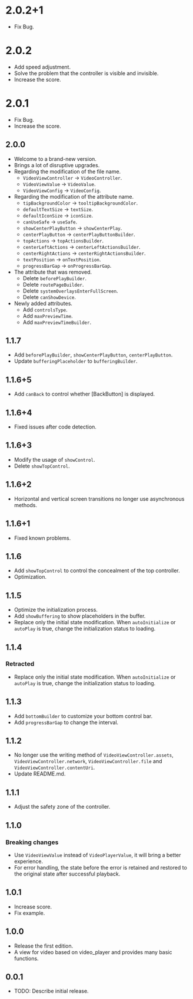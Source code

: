 # 2.0.2+1

* Fix Bug.

# 2.0.2

* Add speed adjustment.
* Solve the problem that the controller is visible and invisible.
* Increase the score.

# 2.0.1

* Fix Bug.
* Increase the score.

## 2.0.0

* Welcome to a brand-new version.
* Brings a lot of disruptive upgrades.
* Regarding the modification of the file name.
  * `VideoViewController` -> `VideoController`.
  * `VideoViewValue` -> `VideoValue`.
  * `VideoViewConfig` -> `VideoConfig`.
* Regarding the modification of the attribute name.
  * `tipBackgroundColor` -> `tooltipBackgroundColor`.
  * `defaultTextSize` -> `textSize`.
  * `defaultIconSize` -> `iconSize`.
  * `canUseSafe` -> `useSafe`.
  * `showCenterPlayButton` -> `showCenterPlay`.
  * `centerPlayButton` -> `centerPlayButtonBuilder`.
  * `topActions` -> `topActionsBuilder`.
  * `centerLeftActions` -> `centerLeftActionsBuilder`.
  * `centerRightActions` -> `centerRightActionsBuilder`.
  * `textPosition` -> `onTextPosition`.
  * `progressBarGap` -> `onProgressBarGap`.
* The attribute that was removed.
  * Delete `beforePlayBuilder`.
  * Delete `routePageBuilder`.
  * Delete `systemOverlaysEnterFullScreen`.
  * Delete `canShowDevice`.
* Newly added attributes.
  * Add `controlsType`.
  * Add `maxPreviewTime`.
  * Add `maxPreviewTimeBuilder`.

## 1.1.7

* Add `beforePlayBuilder`, `showCenterPlayButton`, `centerPlayButton`.
* Update `bufferingPlaceholder` to `bufferingBuilder`.

## 1.1.6+5

* Add `canBack` to control whether [BackButton] is displayed.

## 1.1.6+4

* Fixed issues after code detection.

## 1.1.6+3

* Modify the usage of `showControl`.
* Delete `showTopControl`.

## 1.1.6+2

* Horizontal and vertical screen transitions no longer use asynchronous methods.

## 1.1.6+1

* Fixed known problems.

## 1.1.6

* Add `showTopControl` to control the concealment of the top controller.
* Optimization.

## 1.1.5

* Optimize the initialization process.
* Add `showBuffering` to show placeholders in the buffer.
* Replace only the initial state modification. When `autoInitialize` or `autoPlay` is true, change the initialization status to loading.

## 1.1.4

### Retracted

* Replace only the initial state modification. When `autoInitialize` or `autoPlay` is true, change the initialization status to loading.

## 1.1.3

* Add `bottomBuilder` to customize your bottom control bar.
* Add `progressBarGap` to change the interval.

## 1.1.2

* No longer use the writing method of `VideoViewController.assets`, `VideoViewController.network`, `VideoViewController.file` and `VideoViewController.contentUri`.
* Update README.md.

## 1.1.1

* Adjust the safety zone of the controller.

## 1.1.0

### Breaking changes

* Use `VideoViewValue` instead of `VideoPlayerValue`, it will bring a better experience.
* For error handling, the state before the error is retained and restored to the original state after successful playback.

## 1.0.1

* Increase score.
* Fix example.

## 1.0.0

* Release the first edition.
* A view for video based on video_player and provides many basic functions.

## 0.0.1

* TODO: Describe initial release.
